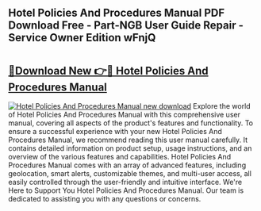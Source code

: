 ## Hotel Policies And Procedures Manual PDF Download Free - Part-NGB User Guide Repair - Service Owner Edition wFnjQ

# <h2><a href="http://bc16798.oget.top/?id=Hotel+Policies+And+Procedures+Manual">🔗Download New 👉🔴 Hotel Policies And Procedures Manual</a></h2>

[![Hotel Policies And Procedures Manual new download](https://i.imgur.com/5g1atiW.png)](http://bc16798.oget.top/?id=Hotel+Policies+And+Procedures+Manual)
Explore the world of Hotel Policies And Procedures Manual with this comprehensive user manual, covering all aspects of the product's features and functionality. To ensure a successful experience with your new Hotel Policies And Procedures Manual, we recommend reading this user manual carefully. It contains detailed information on product setup, usage instructions, and an overview of the various features and capabilities. Hotel Policies And Procedures Manual comes with an array of advanced features, including geolocation, smart alerts, customizable themes, and multi-user access, all easily controlled through the user-friendly and intuitive interface. We're Here to Support You Hotel Policies And Procedures Manual. Our team is dedicated to assisting you with any questions or concerns.
